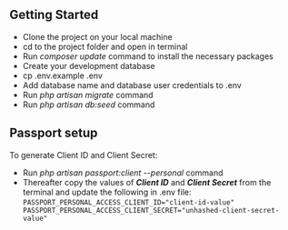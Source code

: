 ## Getting Started
- Clone the project on your local machine
- cd to the project folder and open in terminal
- Run *composer update* command to install the necessary packages
- Create your development database
- cp .env.example .env
- Add database name and database user credentials to .env
- Run *php artisan migrate* command
- Run *php artisan db:seed* command

## Passport setup
To generate Client ID and Client Secret: <br>
- Run *php artisan passport:client --personal* command <br>
- Thereafter copy the values of ***Client ID*** and ***Client Secret*** from the terminal and update the following in .env file:
``
PASSPORT_PERSONAL_ACCESS_CLIENT_ID="client-id-value"
PASSPORT_PERSONAL_ACCESS_CLIENT_SECRET="unhashed-client-secret-value"
``